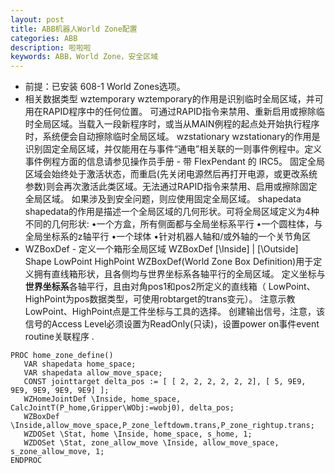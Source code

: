 ```yaml
---
layout: post
title: ABB机器人World Zone配置
categories: ABB
description: 啦啦啦
keywords: ABB，World Zone，安全区域
---
```

- 前提：已安装 608-1 World Zones选项。
- 相关数据类型
  wztemporary
  wztemporary的作用是识别临时全局区域，并可用在RAPID程序中的任何位置。
  可通过RAPID指令来禁用、重新启用或擦除临时全局区域。当载入一段新程序时，或当从MAIN例程的起点处开始执行程序时，系统便会自动擦除临时全局区域。
  wzstationary
  wzstationary的作用是识别固定全局区域，并仅能用在与事件“通电”相关联的一则事件例程中。定义事件例程方面的信息请参见操作员手册 - 带 FlexPendant 的 IRC5。
  固定全局区域会始终处于激活状态，而重启(先关闭电源然后再打开电源，或更改系统参数)则会再次激活此类区域。无法通过RAPID指令来禁用、启用或擦除固定全局区域。
  如果涉及到安全问题，则应使用固定全局区域。
  shapedata
  shapedata的作用是描述一个全局区域的几何形状。可将全局区域定义为4种不同的几何形状:
  •一个方盒，所有侧面都与全局坐标系平行
  •一个圆柱体，与全局坐标系的z轴平行
  •一个球体
  •针对机器人轴和/或外轴的一个关节角区
- WZBoxDef - 定义一个箱形全局区域
  WZBoxDef [\Inside] | [\Outside] Shape LowPoint HighPoint
  WZBoxDef(World Zone Box Definition)用于定义拥有直线箱形状，且各侧均与世界坐标系各轴平行的全局区域。
  定义坐标与**世界坐标系**各轴平行，且由对角pos1和pos2所定义的直线箱（ LowPoint、HighPoint为pos数据类型，可使用robtarget的trans变元）。
  注意示教LowPoint、HighPoint点是工件坐标与工具的选择。
  创建输出信号，注意，该信号的Access Level必须设置为ReadOnly(只读)，设置power on事件event routine关联程序 .
 ```
 PROC home_zone_define()   
    VAR shapedata home_space;
    VAR shapedata allow_move_space;
    CONST jointtarget delta_pos := [ [ 2, 2, 2, 2, 2, 2], [ 5, 9E9, 9E9, 9E9, 9E9, 9E9] ];
    WZHomeJointDef \Inside, home_space, CalcJointT(P_home,Gripper\WObj:=wobj0), delta_pos;
    WZBoxDef \Inside,allow_move_space,P_zone_leftdowm.trans,P_zone_rightup.trans;
    WZDOSet \Stat, home \Inside, home_space, s_home, 1;
    WZDOSet \Stat, zone_allow_move \Inside, allow_move_space, s_zone_allow_move, 1;
ENDPROC
 ```
